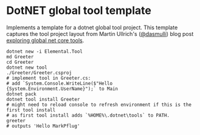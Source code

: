 # DotNET global tool template

Implements a template for a dotnet global tool project. 
This template captures the tool project layout from Martin Ullrich's ([@dasmulli](https://github.com/dasmulli/)) blog post [exploring global net core tools](https://dasmulli.blog/2018/01/23/exploring-global-net-core-tools/).

```
dotnet new -i Elemental.Tool
md Greeter
cd Greeter
dotnet new tool
./Greeter/Greeter.csproj
# implement tool in Greeter.cs:
# add `System.Console.WriteLine($"Hello {System.Environment.UserName}");` to Main
dotnet pack
dotnet tool install Greeter
# might need to reload console to refresh environment if this is the first tool install
# as first tool install adds `%HOME%\.dotnet\tools` to PATH.
greeter
# outputs 'Hello MarkPflug'
```
